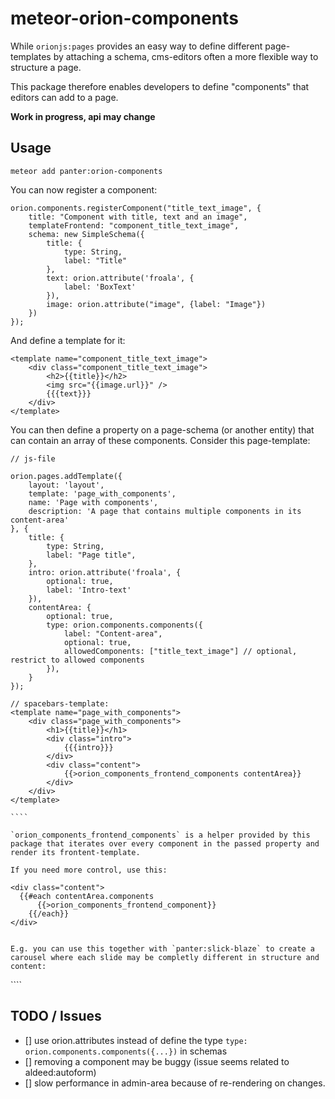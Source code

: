 # meteor-orion-components

While `orionjs:pages` provides an easy way to define different page-templates by attaching a schema, cms-editors often a more flexible way to structure a page.

This package therefore enables developers to define "components" that editors can add to a page. 


**Work in progress, api may change**

## Usage

`meteor add panter:orion-components`

You can now register a component:

````
orion.components.registerComponent("title_text_image", {
	title: "Component with title, text and an image",
	templateFrontend: "component_title_text_image",
	schema: new SimpleSchema({
		title: {
			type: String,
			label: "Title"
		},
		text: orion.attribute('froala', {
			label: 'BoxText'
		}),
		image: orion.attribute("image", {label: "Image"})
	})
});

````

And define a template for it:

``````
<template name="component_title_text_image">
	<div class="component_title_text_image">
		<h2>{{title}}</h2>
		<img src="{{image.url}}" />
		{{{text}}}
	</div>
</template>

``````

You can then define a property on a page-schema (or another entity) that can contain an array of these components. 
Consider this page-template:

`````
// js-file

orion.pages.addTemplate({
	layout: 'layout',
	template: 'page_with_components',
	name: 'Page with components',
	description: 'A page that contains multiple components in its content-area'
}, {
	title: {
		type: String,
		label: "Page title",
	},
	intro: orion.attribute('froala', {
		optional: true,
		label: 'Intro-text'
	}),
	contentArea: {
		optional: true,
		type: orion.components.components({
			label: "Content-area", 
			optional: true,
			allowedComponents: ["title_text_image"] // optional, restrict to allowed components
		}),
	}
});

// spacebars-template:
<template name="page_with_components">
	<div class="page_with_components">
		<h1>{{title}}</h1>
		<div class="intro">
			{{{intro}}}
		</div>
		<div class="content">
			{{>orion_components_frontend_components contentArea}}
		</div>
	</div>
</template>

````

`orion_components_frontend_components` is a helper provided by this package that iterates over every component in the passed property and render its frontent-template.

If you need more control, use this:

`````
	<div class="content">
	  {{#each contentArea.components
		  {{>orion_components_frontend_component}}
		{{/each}}
	</div>
`````

E.g. you can use this together with `panter:slick-blaze` to create a carousel where each slide may be completly different in structure and content:

`````
<template name="page_carousel">
	{{#with carouselArea}}
	<div class="carousel">
		{{#slick}}
			{{#each components}}
			<div>
				{{>orion_components_frontend_component}}
				</div>
			{{/each}}
		{{/slick}}
	</div>
	{{/with}}
</template>
````

## TODO / Issues

- [] use orion.attributes instead of define the type `type: orion.components.components({...})` in schemas
- [] removing a component may be buggy (issue seems related to aldeed:autoform)
- [] slow performance in admin-area because of re-rendering on changes. 
